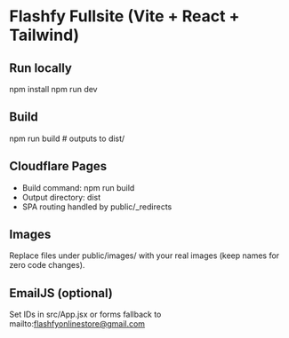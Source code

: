 
# Flashfy Fullsite (Vite + React + Tailwind)

## Run locally
npm install
npm run dev

## Build
npm run build  # outputs to dist/

## Cloudflare Pages
- Build command: npm run build
- Output directory: dist
- SPA routing handled by public/_redirects

## Images
Replace files under public/images/ with your real images (keep names for zero code changes).

## EmailJS (optional)
Set IDs in src/App.jsx or forms fallback to mailto:flashfyonlinestore@gmail.com
